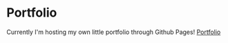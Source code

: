 # Portfolio
Currently I'm hosting my own little portfolio through Github Pages!
[Portfolio](https://artturihaatainen.github.io/portfolio/#projects)
